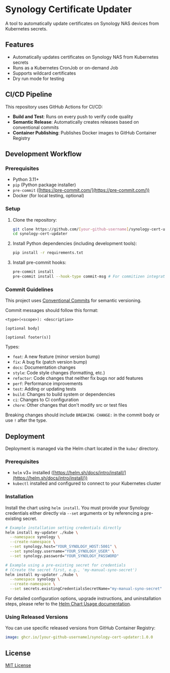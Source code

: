 # Synology Certificate Updater

A tool to automatically update certificates on Synology NAS devices from Kubernetes secrets.

## Features

- Automatically updates certificates on Synology NAS from Kubernetes secrets
- Runs as a Kubernetes CronJob or on-demand Job
- Supports wildcard certificates
- Dry run mode for testing

## CI/CD Pipeline

This repository uses GitHub Actions for CI/CD:

- **Build and Test**: Runs on every push to verify code quality
- **Semantic Release**: Automatically creates releases based on conventional commits
- **Container Publishing**: Publishes Docker images to GitHub Container Registry

## Development Workflow

### Prerequisites

- Python 3.11+
- `pip` (Python package installer)
- `pre-commit` ([https://pre-commit.com/](https://pre-commit.com/))
- Docker (for local testing, optional)

### Setup

1. Clone the repository:
   ```bash
   git clone https://github.com/[your-github-username]/synology-cert-updater.git
   cd synology-cert-updater
   ```

2. Install Python dependencies (including development tools):
   ```bash
   pip install -r requirements.txt
   ```

3. Install pre-commit hooks:
   ```bash
   pre-commit install
   pre-commit install --hook-type commit-msg # For commitizen integration
   ```

### Commit Guidelines

This project uses [Conventional Commits](https://www.conventionalcommits.org/) for semantic versioning.

Commit messages should follow this format:
```
<type>(<scope>): <description>

[optional body]

[optional footer(s)]
```

Types:
- `feat`: A new feature (minor version bump)
- `fix`: A bug fix (patch version bump)
- `docs`: Documentation changes
- `style`: Code style changes (formatting, etc.)
- `refactor`: Code changes that neither fix bugs nor add features
- `perf`: Performance improvements
- `test`: Adding or updating tests
- `build`: Changes to build system or dependencies
- `ci`: Changes to CI configuration
- `chore`: Other changes that don't modify src or test files

Breaking changes should include `BREAKING CHANGE:` in the commit body or use `!` after the type.

## Deployment

Deployment is managed via the Helm chart located in the `kube/` directory.

### Prerequisites

- `helm` v3+ installed ([https://helm.sh/docs/intro/install/](https://helm.sh/docs/intro/install/))
- `kubectl` installed and configured to connect to your Kubernetes cluster

### Installation

Install the chart using `helm install`. You must provide your Synology credentials either directly via `--set` arguments or by referencing a pre-existing secret.

```bash
# Example installation setting credentials directly
helm install my-updater ./kube \
  --namespace synology \
  --create-namespace \
  --set synology.host="YOUR_SYNOLOGY_HOST:5001" \
  --set synology.username="YOUR_SYNOLOGY_USER" \
  --set synology.password="YOUR_SYNOLOGY_PASSWORD"

# Example using a pre-existing secret for credentials
# (Create the secret first, e.g., 'my-manual-syno-secret')
helm install my-updater ./kube \
  --namespace synology \
  --create-namespace \
  --set secrets.existingCredentialsSecretName="my-manual-syno-secret"
```

For detailed configuration options, upgrade instructions, and uninstallation steps, please refer to the [Helm Chart Usage documentation](./scripts/README.md#helm-chart-usage).

### Using Released Versions

You can use specific released versions from GitHub Container Registry:

```yaml
image: ghcr.io/[your-github-username]/synology-cert-updater:1.0.0
```

## License

[MIT License](LICENSE)
